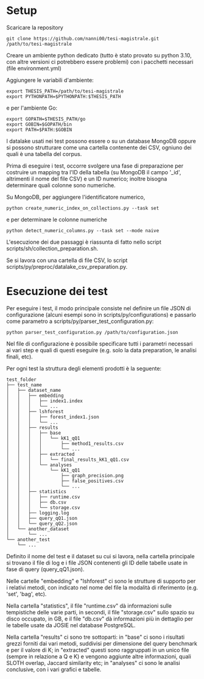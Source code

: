 # Setup

Scaricare la repository
```
git clone https://github.com/nanni00/tesi-magistrale.git /path/to/tesi-magistrale
```

Creare un ambiente python dedicato (tutto è stato provato su python 3.10, con altre versioni ci potrebbero essere problemi) con i pacchetti necessari (file environment.yml)

Aggiungere le variabili d'ambiente:
```
export THESIS_PATH=/path/to/tesi-magistrale
export PYTHONPATH=$PYTHONPATH:$THESIS_PATH
```

e per l'ambiente Go:
```
export GOPATH=$THESIS_PATH/go
export GOBIN=$GOPATH/bin
export PATH=$PATH:$GOBIN
```

I datalake usati nei test possono essere o su un database MongoDB oppure si possono strutturare come una cartella contenente dei CSV, ogniuno dei quali è una tabella del corpus.

Prima di eseguire i test, occorre svolgere una fase di preparazione per costruire un mapping tra l'ID della tabella (su MongoDB il campo '_id', altrimenti il nome del file CSV) e un ID numerico; inoltre bisogna determinare quali colonne sono numeriche.

Su MongoDB, per aggiungere l'identificatore numerico,
```
python create_numeric_index_on_collections.py --task set
```

e per determinare le colonne numeriche
```
python detect_numeric_columns.py --task set --mode naive
```
L'esecuzione dei due passaggi è riassunta di fatto nello script scripts/sh/collection_preparation.sh.

Se si lavora con una cartella di file CSV, lo script scripts/py/preproc/datalake_csv_preparation.py.


# Esecuzione dei test

Per eseguire i test, il modo principale consiste nel definire un file JSON di configurazione (alcuni esempi sono in scripts/py/configurations) e passarlo come parametro a scripts/py/parser_test_configuration.py:
```
python parser_test_configuration.py /path/to/configuration.json
``` 

Nel file di configurazione è possibile specificare tutti i parametri necessari ai vari step e quali di questi eseguire (e.g. solo la data preparation, le analisi finali, etc).

Per ogni test la struttura degli elementi prodotti è la seguente:
```
test_folder
├── test_name
│   ├── dataset_name
│   │   ├── embedding
│   │   │   ├── index1.index
│   │   │   └── ...
│   │   ├── lshforest
│   │   │   ├── forest_index1.json
│   │   │   └── ...
│   │   ├── results
│   │   │   ├── base
│   │   │   │   └── kK1_qQ1
│   │   │   │       ├── method1_results.csv
│   │   │   │       └── ...
│   │   │   ├── extracted
│   │   │   │   └── final_results_kK1_qQ1.csv
│   │   │   └── analyses
│   │   │       └── kK1_qQ1
│   │   │           ├── graph_precision.png
│   │   │           ├── false_positives.csv
│   │   │           └── ...
│   │   ├── statistics
│   │   │   ├── runtime.csv
│   │   │   ├── db.csv
│   │   │   └── storage.csv
│   │   ├── logging.log
│   │   ├── query_qQ1.json
│   │   └── query_qQ2.json
│   └── another_dataset
│       └── ...
└── another_test
    └── ...
```

Definito il nome del test e il dataset su cui si lavora, nella cartella principale si trovano il file di log e i file JSON contenenti gli ID delle tabelle usate in fase di query (query_qQ1.json). 

Nelle cartelle "embedding" e "lshforest" ci sono le strutture di supporto per i relativi metodi, con indicato nel nome del file la modalità di riferimento (e.g. 'set', 'bag', etc).

Nella cartella "statistics", il file "runtime.csv" dà informazioni sulle tempistiche delle varie parti, in secondi, il file "storage.csv" sullo spazio su disco occupato, in GB, e il file "db.csv" dà informazioni più in dettaglio per le tabelle usate da JOSIE nel database PostgreSQL.

Nella cartella "results" ci sono tre sottoparti: in "base" ci sono i risultati grezzi forniti dai vari metodi, suddivisi per dimensione del query benchmark e per il valore di K; in "extracted" questi sono raggruppati in un unico file (sempre in relazione a Q e K) e vengono aggiunte altre informazioni, quali SLOTH overlap, Jaccard similarity etc; in "analyses" ci sono le analisi conclusive, con i vari grafici e tabelle.
